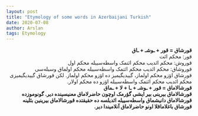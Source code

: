 ```yaml
---
layout: post
title: "Etymology of some words in Azerbaijani Turkish"
date: 2020-07-08
author: Arslan
tags: Etymology
---
```


<div dir="rtl">

<div style="font-weight: bold;font-size:14 px;">قورشاق = قور + ـوشـ + ـاق</div>
<div>
قور: محکم ائت
</div>
<div>
قوروش: محکم ائدیب محکم ائتمک واسطه‌سییله محکم اول
</div>
<div>
قوروشاق: محکم ائدیب محکم ائتمک واسطه‌سییله محکم اولماق وسیله‌سی
</div>
<div>
قورشاق اؤزو محکم اولماز، گییدیگیمیز ده اؤزو محکم اولماز. لکن قورشاق گییدیگیمیزی محکم ائدیب محکم ائتمک واسطه‌سییله اؤزو ده محکم اولار.
</div>
<div style="font-weight: bold;font-size:14 px;">قورشالاماق = قور + ـوشـ + ـا + لا + ـماق
<div>
قورشالاماق بیرینی بیر ایشی گؤرمک اوچون حاضرلاماق معنیسینده دیر. گونوموزده قورشالاماق دانیشماق واسطه‌سییله ائدیلسه ده حقیقتده قورشالاماق بیرینین بئلینه قورشاق باغلاماقلا اونو حاضرلاماق آنلامیندا دیر.
</div>
</div>
